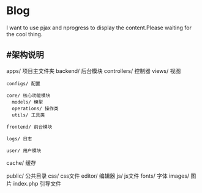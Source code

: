 # Blog

I want to use pjax and nprogress to display the content.Please waiting for the cool thing.

#架构说明
 -----
 apps/  项目主文件夹
    backend/ 后台模块
      controllers/ 控制器
      views/ 视图
     
    configs/ 配置
    
    core/ 核心功能模块
      models/ 模型
      operations/ 操作类
      utils/ 工具类
      
    frontend/ 前台模块
    
    logs/ 日志
    
    user/ 用户模块
    
  cache/ 缓存
  
  public/ 公共目录
    css/ css文件
    editor/ 编辑器
    js/ js文件
    fonts/ 字体
    images/ 图片
	index.php 引导文件  

    
  

